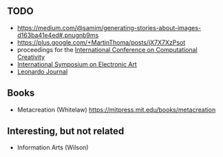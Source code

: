## TODO

* https://medium.com/@samim/generating-stories-about-images-d163ba41e4ed#.pnugnb9ms
* https://plus.google.com/+MartinThoma/posts/jX7X7XzPsot
* proceedings for the [International Conference on Computational Creativity](http://computationalcreativity.net/)
* [International Symposium on Electronic Art](http://www.isea-web.org/)
* [Leonardo Journal](http://www.leonardo.info/leoinfo.html)

## Books
* Metacreation (Whitelaw)
  https://mitpress.mit.edu/books/metacreation

## Interesting, but not related

* Information Arts (Wilson)
